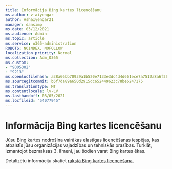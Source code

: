 ```yaml
---
title: Informācija Bing kartes licencēšanu
ms.author: v-aiyengar
author: AshaIyengar21
manager: dansimp
ms.date: 03/12/2021
ms.audience: Admin
ms.topic: article
ms.service: o365-administration
ROBOTS: NOINDEX, NOFOLLOW
localization_priority: Normal
ms.collection: Adm_O365
ms.custom:
- "9005302"
- "9213"
ms.openlocfilehash: a38a66bb70939a1b520e7133e3dc4d4d661ece7a7512a8a6f263bcc365c71165
ms.sourcegitcommit: b5f7da89a650d2915dc652449623c78be6247175
ms.translationtype: MT
ms.contentlocale: lv-LV
ms.lasthandoff: 08/05/2021
ms.locfileid: "54077945"
---
```

# <a name="learn-about-bing-maps-licensing"></a>Informācija Bing kartes licencēšanu

Jūsu Bing kartes nodrošina vairākas elastīgas licencēšanas iespējas, kas atbalstīs jūsu organizācijas vajadzības un tehniskās prasības. Turklāt, izmantojot bezmaksas 3. līmeni, jau šodien varat Bing kartes ēkas.

Detalizētu informāciju skatiet [rakstā Bing kartes licencēšana.](https://go.microsoft.com/fwlink/?linkid=2150203)
